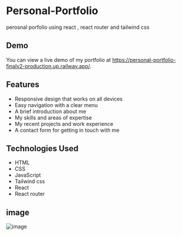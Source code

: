 # Personal-Portfolio
perosnal porfolio using react , react router and tailwind css
## Demo 
You can view a live demo of my portfolio at https://personal-portfolio-finalv2-production.up.railway.app/.
 
## Features
- Responsive design that works on all devices
- Easy navigation with a clear menu
- A brief introduction about me
- My skills and areas of expertise
- My recent projects and work experience
- A contact form for getting in touch with me

## Technologies Used
- HTML
- CSS
- JavaScript
- Tailwind css
- React
- React router
## image
![image](https://user-images.githubusercontent.com/102828808/224608852-608a9bcb-fb4f-47e6-ba00-96b33d87c968.png)
